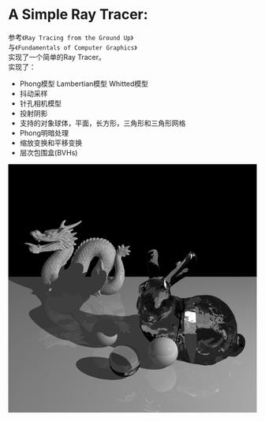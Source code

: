 A Simple Ray Tracer:
===================

参考`《Ray Tracing from the Ground Up》`<br>
与`《Fundamentals of Computer Graphics》`<br>
实现了一个简单的Ray Tracer。<br>
实现了：<br>
* Phong模型 Lambertian模型 Whitted模型
* 抖动采样
* 针孔相机模型
* 投射阴影
* 支持的对象球体，平面，长方形，三角形和三角形网格
* Phong明暗处理
* 缩放变换和平移变换
* 层次包围盒(BVHs)

![](https://github.com/phoenixhanren/raytracer-discarded/raw/master/Results/test1.jpg)